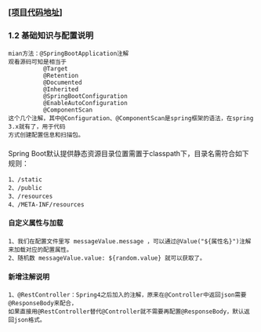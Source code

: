 ### [[项目代码地址]](https://github.com/AndyCZY/czy-study-spring-boot "项目代码地址")  
### 1.2 基础知识与配置说明
    mian方法：@SpringBootApplication注解
    观看源码可知是相当于
              @Target
              @Retention
              @Documented
              @Inherited
              @SpringBootConfiguration
              @EnableAutoConfiguration
              @ComponentScan
    这个几个注解，其中@Configuration、@ComponentScan是spring框架的语法，在spring 3.x就有了，用于代码
    方式创建配置信息和扫描包。



#### 
Spring Boot默认提供静态资源目录位置需置于classpath下，目录名需符合如下规则：    

    1、/static
    2、/public
    3、/resources
    4、/META-INF/resources



#### 自定义属性与加载
    1、我们在配置文件里写 messageValue.message ，可以通过@Value("${属性名}")注解来加载对应的配置属性。
    2、随机数 messageValue.value: ${random.value} 就可以获取了。
    
    
    
#### 新增注解说明
    1、@RestController：Spring4之后加入的注解，原来在@Controller中返回json需要@ResponseBody来配合，
    如果直接用@RestController替代@Controller就不需要再配置@ResponseBody，默认返回json格式。
    